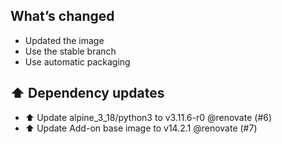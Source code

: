 ## What’s changed

- Updated the image
- Use the stable branch
- Use automatic packaging

## ⬆️ Dependency updates

- ⬆️ Update alpine_3_18/python3 to v3.11.6-r0 @renovate (#6)
- ⬆️ Update Add-on base image to v14.2.1 @renovate (#7)
